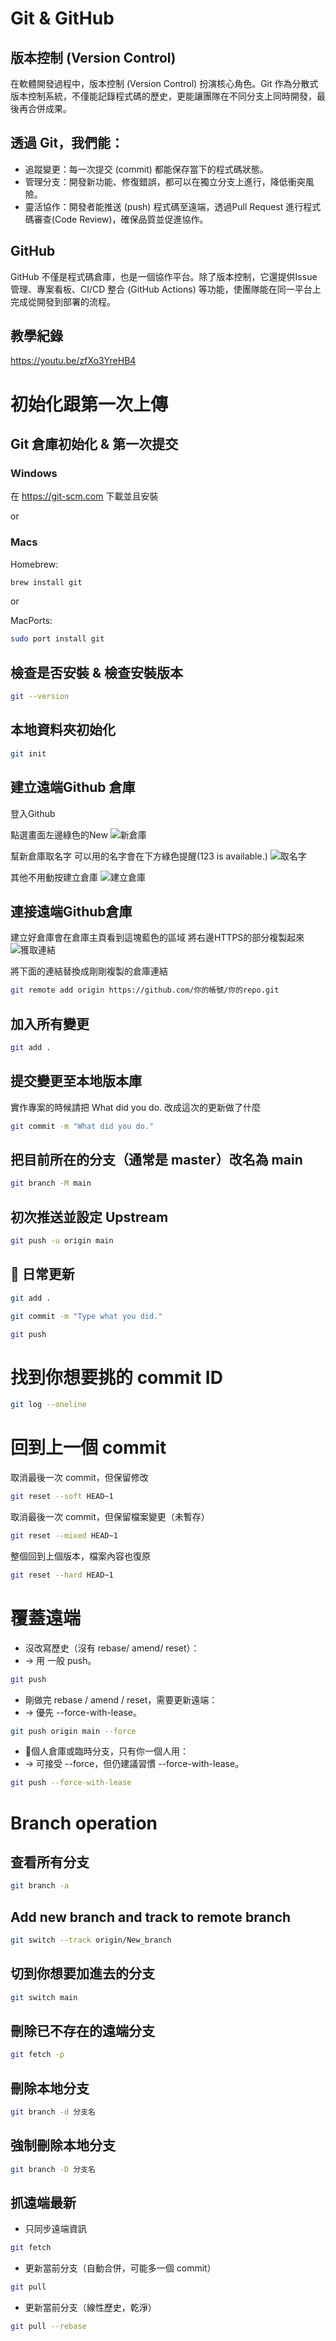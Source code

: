 # Git & GitHub #

## 版本控制 (Version Control) ##

在軟體開發過程中，版本控制 (Version Control) 扮演核心角色。Git 作為分散式版本控制系統，不僅能記錄程式碼的歷史，更能讓團隊在不同分支上同時開發，最後再合併成果。 

## 透過 Git，我們能： ##

- 追蹤變更：每一次提交 (commit) 都能保存當下的程式碼狀態。
- 管理分支：開發新功能、修復錯誤，都可以在獨立分支上進行，降低衝突風險。
- 靈活協作：開發者能推送 (push) 程式碼至遠端，透過Pull Request 進行程式碼審查(Code Review)，確保品質並促進協作。

## GitHub ##

GitHub 不僅是程式碼倉庫，也是一個協作平台。除了版本控制，它還提供Issue 管理、專案看板、CI/CD 整合 (GitHub Actions) 等功能，使團隊能在同一平台上完成從開發到部署的流程。

## 教學紀錄 ##

https://youtu.be/zfXo3YreHB4

# 初始化跟第一次上傳 #

## Git 倉庫初始化 & 第一次提交 ##

### Windows ###
在 https://git-scm.com 下載並且安裝

or

### Macs ###
Homebrew:
```bash
brew install git
```
or

MacPorts:
```bash
sudo port install git
```

## 檢查是否安裝 & 檢查安裝版本 ##

```bash
git --version
```

## 本地資料夾初始化 ##

```bash
git init
```

## 建立遠端Github 倉庫 ##
登入Github

點選畫面左邊綠色的New
![新倉庫](./img/1.png)

幫新倉庫取名字
可以用的名字會在下方綠色提醒(123 is available.)
![取名字](./img/2.png)

其他不用動按建立倉庫
![建立倉庫](./img/3.png)

## 連接遠端Github倉庫 ##
建立好倉庫會在倉庫主頁看到這塊藍色的區域
將右邊HTTPS的部分複製起來
![獲取連結](./img/4.png)

將下面的連結替換成剛剛複製的倉庫連結
```bash
git remote add origin https://github.com/你的帳號/你的repo.git
```

## 加入所有變更 ##

```bash
git add .
```

## 提交變更至本地版本庫 ##
實作專案的時候請把 What did you do. 改成這次的更新做了什麼
```bash
git commit -m "What did you do."
```

## 把目前所在的分支（通常是 master）改名為 main ##

```bash
git branch -M main
```

## 初次推送並設定 Upstream ##

```bash
git push -u origin main
```

## 📮 日常更新 ##
```bash
git add .
```
```bash
git commit -m "Type what you did."
```
```bash
git push
```

# 找到你想要挑的 commit ID #
```bash
git log --oneline
```

# 回到上一個 commit #
取消最後一次 commit，但保留修改
```bash
git reset --soft HEAD~1
```
取消最後一次 commit，但保留檔案變更（未暫存）
```bash
git reset --mixed HEAD~1
```
整個回到上個版本，檔案內容也復原
```bash
git reset --hard HEAD~1
```

# 覆蓋遠端 #
- 沒改寫歷史（沒有 rebase/ amend/ reset）：
- → 用 一般 push。
```bash
git push
```
- 剛做完 rebase / amend / reset，需要更新遠端：
- → 優先 --force-with-lease。
```bash
git push origin main --force
```
- 🚨個人倉庫或臨時分支，只有你一個人用：
- → 可接受 --force，但仍建議習慣 --force-with-lease。
```bash
git push --force-with-lease
```

# Branch operation #
## 查看所有分支 ##
```bash
git branch -a
```

## Add new branch and track to remote branch ##
```bash
git switch --track origin/New_branch
```

## 切到你想要加進去的分支 ##
```bash
git switch main
```

## 刪除已不存在的遠端分支 ##
```bash
git fetch -p
```

## 刪除本地分支 ##
```bash
git branch -d 分支名
```

## 強制刪除本地分支 ##
```bash
git branch -D 分支名
```

## 抓遠端最新 ##
- 只同步遠端資訊
```bash
git fetch
```
- 更新當前分支（自動合併，可能多一個 commit）
```bash
git pull
```
- 更新當前分支（線性歷史，乾淨）
```bash
git pull --rebase
```